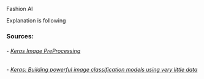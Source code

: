Fashion AI


Explanation is following

### Sources:
###### - [Keras Image PreProcessing](https://keras.io/preprocessing/image/)
###### - [Keras: Building powerful image classification models using very little data](#https://blog.keras.io/building-powerful-image-classification-models-using-very-little-data.html)
